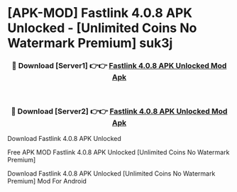 # [APK-MOD] Fastlink 4.0.8 APK Unlocked - [Unlimited Coins No Watermark Premium] suk3j



<div align="center">
<h3>🔴 Download [Server1] 👉👉 <a href="https://momento.my/?title=Fastlink_4.0.8_APK_Unlocked">Fastlink 4.0.8 APK Unlocked Mod Apk</a></h3><br>

<h3>🔴 Download [Server2] 👉👉 <a href="https://momento.my/?title=Fastlink_4.0.8_APK_Unlocked">Fastlink 4.0.8 APK Unlocked Mod Apk</a></h3>
</div>



Download Fastlink 4.0.8 APK Unlocked 

Free APK MOD Fastlink 4.0.8 APK Unlocked [Unlimited Coins No Watermark Premium]

Download Fastlink 4.0.8 APK Unlocked [Unlimited Coins No Watermark Premium] Mod For Android
